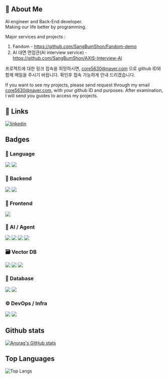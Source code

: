 
## 🚀 About Me
AI engineer and Back-End developer.
<br>
Making our life better by programming.



Major services and projects : 

1. Fandom - https://github.com/SangBumShon/Fandom-demo 
2. AI 대면 면접관(AI interview service) - https://github.com/SangBumShon/AXIS-Interview-AI




프로젝트에 대한 링크 접속을 희망하시면, core5630@naver.com 으로 github ID와 함께 메일을 주시기 바랍니다. 확인후 접속 가능하게 안내 드리겠습니다.


If you want to see my projects, please send request through my email  core5630@naver.com, with your github ID and purposes. After examination, I will send you guides to access my projects.




## 🔗 Links
[![linkedin](https://img.shields.io/badge/linkedin-0A66C2?style=for-the-badge&logo=linkedin&logoColor=white)](https://www.linkedin.com/)

## Badges
<h3>🧠 Language</h3>
<p>
  <img src="https://img.shields.io/badge/Java-007396?style=for-the-badge&logo=java&logoColor=white"/>
  <img src="https://img.shields.io/badge/Python-3776AB?style=for-the-badge&logo=python&logoColor=white"/>
</p>

<h3>🔧 Backend</h3>
<p>
  <img src="https://img.shields.io/badge/Spring%20Boot-6DB33F?style=for-the-badge&logo=spring-boot&logoColor=white"/>
  <img src="https://img.shields.io/badge/FastAPI-009688?style=for-the-badge&logo=fastapi&logoColor=white"/>
</p>

<h3>🎨 Frontend</h3>
<p>
  <img src="https://img.shields.io/badge/Vue.js-4FC08D?style=for-the-badge&logo=vue.js&logoColor=white"/>
</p>

<h3>🧠 AI / Agent</h3>
<p>
  <img src="https://img.shields.io/badge/LangGraph-1C3C3C?style=for-the-badge&logo=langchain&logoColor=white"/>
  <img src="https://img.shields.io/badge/LangChain-000000?style=for-the-badge&logo=langchain&logoColor=white"/>
  <img src="https://img.shields.io/badge/RAG-black?style=for-the-badge&logo=openai&logoColor=white"/>
  <img src="https://img.shields.io/badge/Prompt%20Engineering-10A37F?style=for-the-badge&logo=openai&logoColor=white"/>
</p>

<h3>🗃️ Vector DB</h3>
<p>
  <img src="https://img.shields.io/badge/FAISS-0099CC?style=for-the-badge&logo=vector&logoColor=white"/>
  <img src="https://img.shields.io/badge/Chroma-ff4c98?style=for-the-badge&logo=sqlite&logoColor=white"/>
  <img src="https://img.shields.io/badge/Pinecone-026380?style=for-the-badge&logo=pinecone&logoColor=white"/>
</p>

<h3>💾 Database</h3>
<p>
  <img src="https://img.shields.io/badge/Oracle-F80000?style=for-the-badge&logo=oracle&logoColor=white"/>
  <img src="https://img.shields.io/badge/MariaDB-003545?style=for-the-badge&logo=mariadb&logoColor=white"/>
</p>

<h3>⚙️ DevOps / Infra</h3>
<p>
  <img src="https://img.shields.io/badge/Docker-2496ED?style=for-the-badge&logo=docker&logoColor=white"/>
  <img src="https://img.shields.io/badge/Kubernetes-326CE5?style=for-the-badge&logo=kubernetes&logoColor=white"/>
</p>






## Github stats
[![Anurag's GitHub stats](https://github-readme-stats.vercel.app/api?username=SangBumShon)](https://github.com/anuraghazra/github-readme-stats)

## Top Languages
![Top Langs](https://github-readme-stats.vercel.app/api/top-langs/?username=SangBumShon&size_weight=0.5&count_weight=0.5)  

